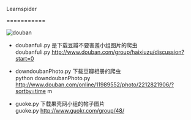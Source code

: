   Learnspider
 
===========

 ![douban](http://cdn2.image.apk.gfan.com/asdf/PImages/2014/8/8/ldpi_397977_27f6c0fe1-8eb6-464f-8fed-502cf7f9ea40.png)


 + doubanfuli.py  是下载豆瓣不要害羞小组图片的爬虫<br>
 	doubanfuli.py   http://www.douban.com/group/haixiuzu/discussion?start=0
 
+ downdoubanPhoto.py 下载豆瓣相册的爬虫<br>
 	python downdoubanPhoto.py  http://www.douban.com/online/11989552/photo/2212821906/?sortby=time m

+ guoke.py   下载果壳网小组的帖子图片<br>
  guoke.py  http://www.guokr.com/group/48/
